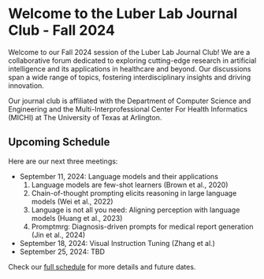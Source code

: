 # Welcome to the Luber Lab Journal Club - Fall 2024

Welcome to our Fall 2024 session of the Luber Lab Journal Club! We are a collaborative forum dedicated to exploring cutting-edge research in artificial intelligence and its applications in healthcare and beyond. Our discussions span a wide range of topics, fostering interdisciplinary insights and driving innovation.

Our journal club is affiliated with the Department of Computer Science and Engineering and the Multi-Interprofessional Center For Health Informatics (MICHI) at The University of Texas at Arlington.

## Upcoming Schedule

Here are our next three meetings:

- September 11, 2024: Language models and their applications
  1. Language models are few-shot learners (Brown et al., 2020) 
  2. Chain-of-thought prompting elicits reasoning in large language models (Wei et al., 2022) 
  3. Language is not all you need: Aligning perception with language models (Huang et al., 2023) 
  4. Promptmrg: Diagnosis-driven prompts for medical report generation (Jin et al., 2024)
- September 18, 2024: Visual Instruction Tuning (Zhang et al.)
- September 25, 2024: TBD

Check our [full schedule](schedule.md) for more details and future dates.